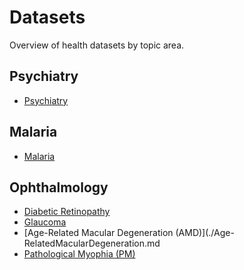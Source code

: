 # Datasets
Overview of health datasets by topic area.

## Psychiatry
* [Psychiatry](./Psychiatry.md)

## Malaria
* [Malaria](./Malaria.md)

## Ophthalmology
* [Diabetic Retinopathy](./DiabeticRetinopathy.md)
* [Glaucoma](./Glaucoma.md)
* [Age-Related Macular Degeneration (AMD)](./Age-RelatedMacularDegeneration.md
* [Pathological Myophia (PM)](./PathologicalMyophia.md)

